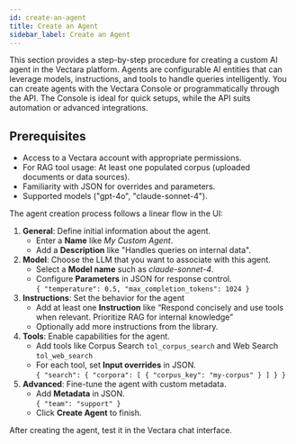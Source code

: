 ```yaml
---
id: create-an-agent
title: Create an Agent
sidebar_label: Create an Agent
---
```


This section provides a step-by-step procedure for creating a custom AI agent 
in the Vectara platform. Agents are configurable AI entities that can leverage 
models, instructions, and tools to handle queries intelligently. You can 
create agents with the Vectara Console or programmatically through the API. 
The Console is ideal for quick setups, while the API suits automation or advanced integrations.

## Prerequisites

* Access to a Vectara account with appropriate permissions.
* For RAG tool usage: At least one populated corpus (uploaded documents or data sources).
* Familiarity with JSON for overrides and parameters.
* Supported models ("gpt-4o", "claude-sonnet-4").

The agent creation process follows a linear flow in the UI:

1. **General**: Define initial information about the agent.
    * Enter a **Name** like *My Custom Agent*.
    * Add a **Description** like "Handles queries on internal data".
2. **Model**: Choose the LLM that you want to associate with this agent.
    * Select a **Model name** such as *claude-sonnet-4*.
    * Configure **Parameters** in JSON for response control.  
  `{ "temperature": 0.5, "max_completion_tokens": 1024 }`
3. **Instructions**: Set the behavior for the agent
    * Add at least one **Instruction** like “Respond concisely and use tools when relevant. Prioritize RAG for internal knowledge”
    * Optionally add more instructions from the library.
4. **Tools**: Enable capabilities for the agent.
    * Add tools like Corpus Search `tol_corpus_search` and Web Search `tol_web_search`
    * For each tool, set **Input overrides** in JSON.  
  `{ "search": { "corpora": [ { "corpus_key": "my-corpus" } ] } }`
5. **Advanced**: Fine-tune the agent with custom metadata.
    * Add **Metadata** in JSON.  
  `{ "team": "support" }`
    * Click **Create Agent** to finish.

After creating the agent, test it in the Vectara chat interface.


